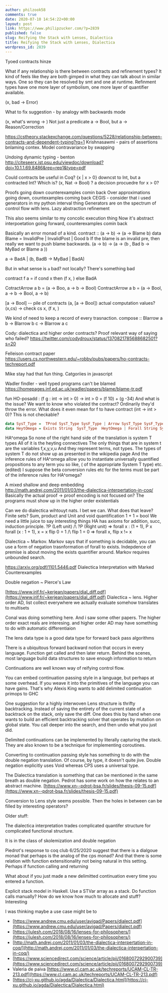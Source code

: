 ```yaml
---
author: philzook58
comments: true
date: 2020-07-10 14:54:22+00:00
layout: post
link: https://www.philipzucker.com/?p=2839
published: false
slug: Reifying the Stack with Lenses, Dialectica
title: Reifying the Stack with Lenses, Dialectica
wordpress_id: 2839
---
```


Tyoed contracts hinze


What if any relationship is there between contracts and refinement types? It kind of feels like they are both gimped in what they can talk about in similar ways. One so they can be resolved by smt and one at runtime. Refinment types have one more layer of symbolism, one more layer of quantifier available.

(x, bad -> Error)

What to fix suggestion - by analogy with backwards mode

(x, what's wrong -> )
Not just a predicate a -> Bool, but a -> Reason/Correction



https://cstheory.stackexchange.com/questions/5228/relationship-between-contracts-and-dependent-typing?rq=1 Krishnasawmi - pairs of assertions bnlaming contex. Model contravariance by swapping

Undoing dynamic typing - benton http://citeseerx.ist.psu.edu/viewdoc/download?doi=10.1.1.69.8486&rep=rep1&type=pdf

Could contracts be useful in Coq? {x | x > 0} downcst to Int, but a contracted Int? Which is?   (x, Nat -> Bool) ? a decision procuedre for x > 0?

Proofs going down counterexamples comin back
Over approximations going down, countexamples coming back
CEGIS - consider that i used generators in my python interval thing
Generators are on the spectrum of control flow with lens.
Lazy abstraction refinement

This also seems similar to my concolic execution thing
Now it's abstract interpoetation going forward, counterexamples comin back



Basically an error monad of a kind.
contract :: (a -> b) -> (a -> Blame b)
data Blame = InvalidPre | InvalidPost | Good b
If the blame is an invalid pre, then really we want to push blame backwards.
(a -> b) -> (a -> (b , Bad b -> MyBad or Blame a ))

a -> BadA | (b, BadB -> MyBad | BadA)

But in what sense is `a` bad? not locally? There's something bad

contract f a = if cond x then (f x, ) else BadA

CotractArrow a b = (a -> Boo, a -> b -> Bool)
ContractArrow a b = (a -> Bool, a -> b -> Bool, a -> b)

[a -> Bool] --  pile of contracts
(a, [a -> Bool]) actual computation values?
\(x,cs) -> check cs x,   (f x, )


We kind of need to keep a record of every trasnaction.
compose :: Blarrow a b -> Blarrow b c -> Blarrow a c


Cody: dialectica and higher order contracts? Proof relevant way of saying who failed?
https://twitter.com/codydroux/status/1370821785688682501?s=20

Felleison contract paper
https://users.cs.northwestern.edu/~robby/pubs/papers/ho-contracts-techreport.pdf

Mike stay had that fun thing. Catgoriies in javascript

Wadler findler - well typed programs can't be blamed
https://homepages.inf.ed.ac.uk/wadler/papers/blame/blame-tr.pdf

fun HO-posadd : (f g : int -> int > 0) -> int > 0 =
   (f 10) + (g -34)
And what is the issue? We want to know who violated the contract?
Ordinarily they'd throw the error.
What does it even mean for f to have contract (int -> int > 0)? This is not checkable?





```haskell
data SysT_Type =  TProd SysT_Type SysF_Type | Arrow SysT_Type SysF_Type | Nat
data HeytOmega = Exists String  SysT_Type  HeytOmega | Forall String SysT_Type HeytOmega | Hand HeyOmega HeytOmega | PropAtom String | Eq SysTType SysTTerm SysTTerm | Implies .. | Or .. | True | False | Anything else?
```
HA^omega
So none of the right hand side of the translation is system T types
All of it is the heyting connectives
The only things that are in system t are the variables f,x,y,v,u
And they represent terms, not types.
The types of system T do not show up as presented in the wikipedia page
And the inference rules of HA^omega allow you to instantiate universally quantified propositions to any term you so like, ( of the appropriate System T type) etc. (edited) 
I suppose the beta conversion rules etc for the terms must be part of the inference rules for HA^omega?

A mixed shallow and deep embedding http://math.andrej.com/2011/01/03/the-dialectica-interpertation-in-coq/
Basically the actual proof -> proof encoding is not focused on?
The programs must show up in the higher order existentials


Can we do dialectica wihtouyt nats.
I bet we can.
What does that leave? Finite sets? 
Sum, product and Unit and void
quantification 1 + 1 = bool
We need a little juice to say interesting things
HA has axioms for addition, succ, induction principle.
?P (Left unit) /\ ?P (Right unit)  => forall x : (1 + 1), P x
forall (x : 1 + 1), x = x 
flip 0 = 1 /\ flip 1 = 0 => forall x, flip x != x


Dialectica ~ Markov. Markov says that if something is decidable, you can use a form of negation trasnformation of forall to exists. Indepdence of premise is about moving the exists quantifier around. Markov requires unbounded search.

https://arxiv.org/pdf/1101.5446.pdf Dialectica Interpretation with Marked Counterexamples





Double negation ~ Pierce's Law







[https://www.irif.fr/~kerjean/papers/dial_diff.pdf](https://www.irif.fr/~kerjean/papers/dial_diff.pdf) Dialectica ~ lens. Higher order AD, list collect everywhere we actually evaluate somehow translates to multisets







Conal was doing something here. And i saw some other papers. The higher order exact reals are interesing. and higher order AD may have something to do with automatic differentiaion



















The lens data type is a good data type for forward back pass algorithms







There is a ubiquitous forward backward notion that occurs in every language. Function get called and then later return. Behind the scenes, most language build data structures to save enough information to return







Continuations are well known way of reifying control flow.







You can embed continuation passing style in a language, but perhaps at some overhead. If you weave it into the primitives of the language you can have gains. That's why Alexis King wants to add delimited continuation primops to GHC







One suggestion for a highly interwoven Lens structure is thrifty backtracking. Instead of saving the entirety of the current state of a backtrack on the stack, only save the diff. One does this by hand when one wants to build an efficient backtracking solver that operates by mutation on global state. You call deeper into the search, and then undo what you just did.







Delimited continuations can be implemented by literally capturing the stack. They are also known to be a technique for implementing coroutines. 







Converting to continuation passing style has something to do with the double negation translation. Of course, by type, it doesn't quite jive. Double negation explicitly uses Void whereas CPS uses a universal type. 







The Dialectica translation is something that can be mentioned in the same breath as double negation. Pedrot has some work on how the relates to an abstract machine. [https://www.xn--pdrot-bsa.fr/slides/thesis-09-15.pdf](https://www.xn--pdrot-bsa.fr/slides/thesis-09-15.pdf)







Conversion to Lens style seems possible. Then the holes in between can be filled by interesting operators?







Older stuff:







The dialectica interpretation trades complicated quantifer structure for complicated functional structure.







It is in the class of skolemization and double negation







Piedrot's response to coq club 6/25/2020 suggest that there is a dialgoue monad that perhaps is the analog of the cps monad? And that there is some relation with function extensitionality not being natural in this setting. Perhaps if function calling and returning







What about if you just made a new delimitted continuation every time you entered a function. 







Explicit stack model in Haskell. Use a STVar array as a stack. Do function calls manually? How do we know how much to allocate and stuff? Interesting







I was thinking maybe a use case might be to 







  * [https://www.andrew.cmu.edu/user/avigad/Papers/dialect.pdf](https://www.andrew.cmu.edu/user/avigad/Papers/dialect.pdf)
  * [https://julesh.com/2018/08/16/lenses-for-philosophers/](https://julesh.com/2018/08/16/lenses-for-philosophers/)
  * [http://math.andrej.com/2011/01/03/the-dialectica-interpertation-in-coq/](http://math.andrej.com/2011/01/03/the-dialectica-interpertation-in-coq/)
  * [https://www.sciencedirect.com/science/article/pii/0168007292900739](https://www.sciencedirect.com/science/article/pii/0168007292900739)
  * Valeria de paiva [https://www.cl.cam.ac.uk/techreports/UCAM-CL-TR-213.pdf](https://www.cl.cam.ac.uk/techreports/UCAM-CL-TR-213.pdf)
  * [https://cj-xu.github.io/agda/Dialectica/Dialectica.html](https://cj-xu.github.io/agda/Dialectica/Dialectica.html)


